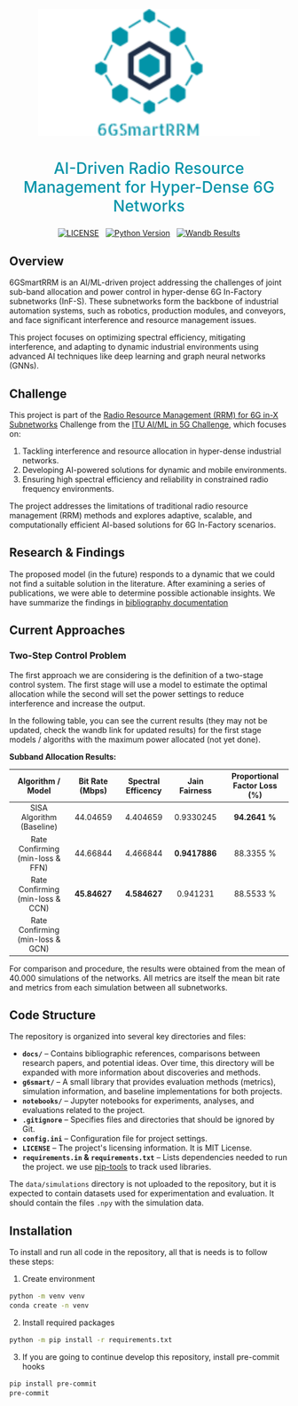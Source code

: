 
<div align="center">
  <img src="./static/logo.png" width="400" />
</div>

<div align="center" style="width: 100%">
    <h2 style="color: #0594a9; font-weight: 500; font-size: 28px"> AI-Driven Radio Resource Management for Hyper-Dense 6G Networks </h2>
    <div style="width:100%; align: center; display: flex; gap: 12px;" markdown="1">
        <a href="https://opensource.org/licenses/MIT" style="margin-left: auto">
            <img src="https://img.shields.io/badge/license-MIT-blue" alt="LICENSE" />
        </a>
        <a href="https://www.python.org/" style="">
            <img src="https://img.shields.io/badge/python-3.11-blue" alt="Python Version" />
        </a>
        <a href="https://wandb.ai/rubencid001/6GSmartRRM" style="margin-right: auto">
            <img src="https://raw.githubusercontent.com/wandb/assets/main/wandb-github-badge-28-gray.svg" alt="Wandb Results" height="20"/>
        </a>
    </div>
</div>

## Overview

6GSmartRRM is an AI/ML-driven project addressing the challenges of joint sub-band allocation and power control in hyper-dense 6G In-Factory subnetworks (InF-S). These subnetworks form the backbone of industrial automation systems, such as robotics, production modules, and conveyors, and face significant interference and resource management issues.

This project focuses on optimizing spectral efficiency, mitigating interference, and adapting to dynamic industrial environments using advanced AI techniques like deep learning and graph neural networks (GNNs).

## Challenge

This project is part of the [Radio Resource Management (RRM) for 6G in-X Subnetworks](https://challenge.aiforgood.itu.int/match/matchitem/97) Challenge from the [ITU AI/ML in 5G Challenge](https://challenge.aiforgood.itu.int/), which focuses on:

1. Tackling interference and resource allocation in hyper-dense industrial networks.
2. Developing AI-powered solutions for dynamic and mobile environments.
3. Ensuring high spectral efficiency and reliability in constrained radio frequency environments.

The project addresses the limitations of traditional radio resource management (RRM) methods and explores adaptive, scalable, and computationally efficient AI-based solutions for 6G In-Factory scenarios.

## Research & Findings

The proposed model (in the future) responds to a dynamic that we could not find a suitable solution
in the literature. After examining a series of publications, we were able to determine possible
actionable insights. We have summarize the findings in [bibliography documentation](./docs/baseline-comparison.md)

## Current Approaches
### Two-Step Control Problem

The first approach we are considering is the definition of a two-stage control system. The first stage will use a model to estimate
the optimal allocation while the second will set the power settings to reduce interference and increase the output.

In the following table, you can see the current results (they may not be updated, check the wandb link for updated results) for the first stage models / algoriths with the maximum power allocated (not yet done).

**Subband Allocation Results:**

| Algorithm / Model                        | Bit Rate (Mbps) | Spectral Efficency | Jain Fairness    | Proportional Factor Loss (%) |
|:----------------------------------------:|:---------------:|:------------------:|:----------------:|:----------------------------:|
| SISA Algorithm (Baseline)                | 44.04659        | 4.404659           | 0.9330245        |  **94.2641 %**               |
| Rate Confirming <br>(min-loss & FFN)     | 44.66844        | 4.466844           | **0.9417886**    |  88.3355 %                   |
| Rate Confirming <br>(min-loss & CCN)     | **45.84627**    | **4.584627**       | 0.941231         |  88.5533 %                   |
| Rate Confirming <br>(min-loss & GCN)     |                 |                    |                  |                              |

For comparison and procedure, the results were obtained from the mean of 40.000 simulations of the networks. All metrics are itself the mean bit rate and metrics from each simulation between all subnetworks.


## Code Structure

The repository is organized into several key directories and files:

- **`docs/`** – Contains bibliographic references, comparisons between research papers, and potential ideas. Over time, this directory will be expanded with more information about discoveries and methods.
- **`g6smart/`** – A small library that provides evaluation methods (metrics), simulation information, and baseline implementations for both projects.
- **`notebooks/`** – Jupyter notebooks for experiments, analyses, and evaluations related to the project.
- **`.gitignore`** – Specifies files and directories that should be ignored by Git.
- **`config.ini`** – Configuration file for project settings.
- **`LICENSE`** – The project's licensing information.  It is MIT License.
- **`requirements.in` & `requirements.txt`** – Lists dependencies needed to run the project. we use [pip-tools](https://github.com/jazzband/pip-tools) to track used libraries.

The `data/simulations` directory is not uploaded to the repository, but it is expected to contain datasets used for experimentation and evaluation. It should contain
the files `.npy` with the simulation data.

## Installation
To install and run all code in the repository, all that is needs is to follow these steps:

1. Create environment
```bash
python -m venv venv
conda create -n venv
```

2. Install required packages
```bash
python -m pip install -r requirements.txt
```

3. If you are going to continue develop this repository, install pre-commit hooks
```bash
pip install pre-commit
pre-commit
```
